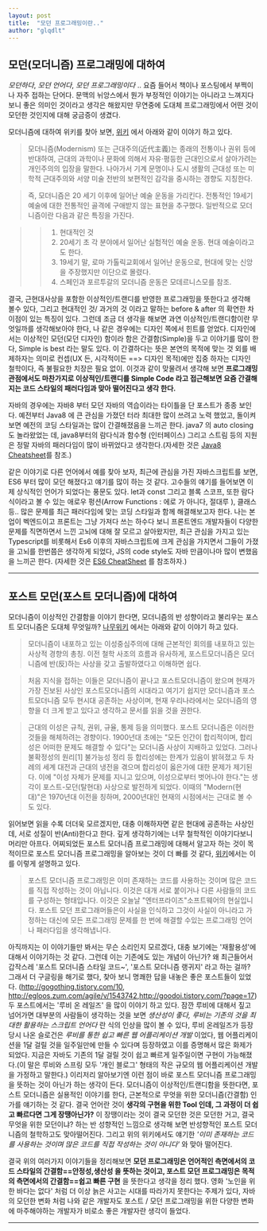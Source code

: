 ```yaml
---
layout: post
title:  "모던 프로그래밍이란.."
author: "glqdlt"
---
```


## 모던(모더니즘) 프로그래밍에 대하여

*모던하다*, *모던 언어다*, *모던 프로그래밍이다* .. 요즘 들어서 책이나 포스팅에서 부쩍이나 자주 접하는 단어다. 문맥의 뉘앙스에서 뭔가 부정적인 이야기는 아니라고 느껴지다 보니 좋은 의미인 것이라고 생각은 해왔지만 무연중에 도대체 프로그래밍에서 어떤 것이 모던한 것인지에 대해 궁금증이 생겼다.

모더니즘에 대하여 위키를 찾아 보면, [위키](https://ko.wikipedia.org/wiki/%EB%AA%A8%EB%8D%94%EB%8B%88%EC%A6%98) 에서 아래와 같이 이야기 하고 있다.

>모더니즘(Modernism) 또는 근대주의(近代主義)는 종래의 전통이나 권위 등에 반대하여, 근대의 과학이나 문화에 의해서 자유·평등한 근대인으로서 살아가려는 개인주의의 입장을 말한다. 나아가서 기계 문명이나 도시 생활의 근대성 또는 미학적 근대주의와 서양 미술 전반의 보편적인 감각을 중시하는 경향도 지칭한다.

>즉, 모더니즘은 20 세기 이후에 일어난 예술 운동을 가리킨다. 전통적인 19세기 예술에 대한 전통적인 골격에 구애받지 않는 표현을 추구했다. 일반적으로 모더니즘이란 다음과 같은 특징을 가진다.

>> 1. 현대적인 것
>> 2. 20세기 초 각 분야에서 일어난 실험적인 예술 운동. 현대 예술이라고도 한다.
>> 3. 19세기 말, 로마 가톨릭교회에서 일어난 운동으로, 현대에 맞는 신앙을 주장했지만 이단으로 몰렸다.
>> 4. 스페인과 포르투갈의 모더니즘 운동은 모데르니스모를 참조.

결국, 근현대사상을 포함한 이상적인/트랜디를 반영한 프로그래밍을 뜻한다고 생각해 볼수 있다, 그리고 현대적인 것/ 과거의 것 이라고 말하는 before & after 의 확연한 차이점이 있는 특징이 있다. 그런데 조금 더 생각을 해보면 과연 이상적인/트랜디함이란 무엇일까를 생각해보아야 한다, 나 같은 경우에는 디자인 쪽에서 힌트를 얻었다. 디자인에서는 이상적인 모던(모던 디자인) 함이라 함은 간결함(Simple)을 두고 이야기를 많이 한다, Simple is best 라는 말도 있다. 이 간결하다는 뜻은 본연의 목적에 맞는 것 외를 배제하자는 의미로 컨셉(UX 든, 시각적이든 ==> 디자인 목적)에만 집중 하자는 디자인 철학이다, 즉 불필요한 치장은 필요 없이. 이것과 같이 맞물려서 생각해 보면 **프로그래밍 관점에서도 마찬가지로 이상적인/트랜디를 Simple Code 라고 접근해보면 요즘 간결해지는 코드 스타일의 패러다임과 맞아 떨어진다고 생각 한다.** 

자바의 경우에는 자바8 부터 모던 자바의 역습이라는 타이틀을 단 포스트가 종종 보인다. 예전부터 Java8 에 큰 관심을 가졌던 터라 최대한 많이 쓰려고 노력 했었고, 돌이켜 보면 예전의 코딩 스타일과는 많이 간결해졌음을 느끼곤 한다. java7 의 auto closing 도 놀라왔었는 데, java8부터의 람다식과 함수형 (인터페이스) 그리고 스트림 등의 지원은 정말 자바의 패러다임이 많이 바뀌었다고 생각한다.(자세한 것은 [Java8 Cheatsheet](https://github.com/BafS/Java8-CheatSheet)를 참조.) 

같은 이야기로 다른 언어에서 예를 찾아 보자, 최근에 관심을 가진 자바스크립트를 보면, ES6 부터 많이 모던 해졌다고 얘기를 많이 하는 것 같다. 고수들의 얘기를 들어보면 이제 상식적인 언어가 되었다는 풍문도 있다. let과 const 그리고 블록 스코프, 또한 람다식이라고 볼 수 있는 애로우 펑션(Arrow Functions : 에로 가 아니다, 절대루 ), 클래스 등.. 많은 문제를 최근 패러다임에 맞는 코딩 스타일과 함께 해결해보고자 한다. 나는 본업이 벡엔드이고 프론트는 그냥 가져다 쓰는 하수다 보니 프론트엔드 개발자들이 다양한 문제를 직면하면서 느낀 고뇌에 대해 잘 모르고 살아왔지만, 최근 관심을 가지고 있는 Typescript를 비롯해서 Es6 이후의 자바스크립트에 크게 관심을 가지면서 그들이 가졌을 고뇌를 한번쯤은 생각하게 되었다, JS의 code style도 자바 만큼이나마 많이 변했음을 느끼곤 한다. (자세한 것은 [ES6 CheatSheet](https://github.com/DrkSephy/es6-cheatsheet#arrow-functions) 를 참조하자.) 

-----

## 포스트 모던(포스트 모더니즘)에 대하여

모더니즘이 이상적인 간결함을 이야기 한다면, 모더니즘의 반 성향이라고 불리우는 포스트 모더니즘은 도대체 무엇일까? [나무위키](https://namu.wiki/w/%ED%8F%AC%EC%8A%A4%ED%8A%B8%EB%AA%A8%EB%8D%94%EB%8B%88%EC%A6%98) 에서는 아래와 같이 이야기 하고 있다.

> 모더니즘이 내포하고 있는 이성중심주의에 대해 근본적인 회의를 내포하고 있는 사상적 경향의 총칭. 
이전 철학 사조의 흐름과 유사하게, 포스트모더니즘은 모더니즘에 반(反)하는 사상을 갖고 출발하였다고 이해하면 쉽다.

> 처음 지식을 접하는 이들은 모더니즘이 끝나고 포스트모더니즘이 왔으며 현재가 가장 진보된 사상인 포스트모더니즘의 시대라고 여기기 쉽지만 모더니즘과 포스트모더니즘 모두 현시대 공존하는 사상이며, 현재 우리나라에서는 모더니즘의 영향을 더 크게 받고 있다고 생각하고 문서를 읽을 것을 권한다. 

> 근대의 이성은 규칙, 권위, 규율, 통제 등을 의미했다. 포스트 모더니즘은 이러한 것들을 해체하려는 경향이다. 1900년대 초에는 "모든 인간이 합리적이며, 합리성은 어떠한 문제도 해결할 수 있다"는 모더니즘 사상이 지배하고 있었다. 그러나 불확정성의 원리[1] 불가능성 정리 등 합리성에는 한계가 있음이 밝혀졌고 두 차례의 세계 대전과 근대의 냉전을 겪으며 합리성이 옳은가에 대한 문제가 제기된다. 이에 "이성 자체가 문제를 지니고 있으며, 이성으로부터 벗어나야 한다."는 생각이 포스트-모던(탈현대) 사상으로 발전하게 되었다. 이때의 "Modern(현대)"은 1970년대 이전을 칭하며, 2000년대인 현재의 시점에서는 근대로 볼 수도 있다.

읽어보면 읽을 수록 더더욱 모르겠지만, 대충 이해하자면 같은 현대에 공존하는 사상인데, 서로 성질이 반(Anti)한다고 한다. 깊게 생각하기에는 너무 철학적인 이야기다보니 머리만 아프다. 어찌되었든 포스트 모더니즘 프로그래밍에 대해서 알고자 하는 것이 목적이므로 포스트 모더니즘 프로그래밍을 알아보는 것이 더 빠를 것 같다, [위키](http://wiki.c2.com/?PostModernProgramming)에서는 이를 이렇게 설명하고 있다.

> 포스트 모더니즘 프로그래밍은 이미 존재하는 코드를 사용하는 것이며 많은 코드를 직접 작성하는 것이 아닙니다. 이것은 대개 서로 붙이거나 다른 사람들의 코드를 구성하는 형태입니다. 이것은 오늘날 "엔터프라이즈"소프트웨어의 현실입니다. 포스트 모던 프로그래머들은이 사실을 인식하고 그것이 사실이 아니라고 가정하는 대신에 모든 프로그래밍 문제를 한 번에 해결할 수있는 프로그래밍 언어 나 패러다임을 생각해냅니다. 

아직까지는 이 이야기들만 봐서는 무슨 소리인지 모르겠다, 대충 보기에는 '재활용성'에 대해서 이야기하는 것 같다. 그런데 이는 기존에도 있는 개념이 아닌가? 왜 최근들어서 갑작스레 '포스트 모더니즘 스타일 코드~', '포스트 모더니즘 랭귀지' 라고 하는 걸까? 그래서 더 구글링을 해기로 했다, 찾아 보니 명쾌한 답을 내놓은 좋은 포스트들이 있었다. (<http://gogothing.tistory.com/10>, <http://egloos.zum.com/agile/v/1543742>,<http://goodoi.tistory.com/?page=17>) 
두 포스트에서는 '루비 온 레일즈' 을 많이 이야기 하고 있다. 잠깐 루비에 대해서 짚고 넘어가면 대부분의 사람들이 생각하는 것을 보면 *생산성이 좋다, 루비는 기존의 것을 최대한 활용하는 스크립트 언어다* 란 식의 인상을 많이 볼 수 있다, 루비 온레일즈가 등장 당시 나온 슬로건은 *루비를 통한 쉽고 빠른 웹 어플리케이션 개발* 이었다, 웹 어플리케이션을 1달 걸릴 것을 일주일만에 만들 수 있다며 등장하였고 이를 증명해서 많은 화제가 되었다. 지금은 자바도 기존의 1달 걸릴 것이 쉽고 빠르게 일주일이면 구현이 가능해졌다.(이 말은 루비와 스프링 모두 '개인 블로그' 형태의 작은 규모의 웹 어플리케이션 개발을 가정하고 말한다.) 이리저리 알아보기엔 이런 점이 바로 포스트 모더니즘 프로그래밍을 뜻하는 것이 아닌가 하는 생각이 든다. 모더니즘이 이상적인/트랜디함을 뜻한다면, 포스트 모더니즘은 실용적인 이야기를 한다, 근본적으로 무엇을 위한 모더니즘(간결함) 인가를 얘기하는 것 같다. 결국 언어란 것이 **생각의 구현을 위한 Tool 인데, 그 과정이 더 쉽고 빠르다면 그게 장땡아닌가?** 이 장땡이라는 것이 결국 모던한 것은 모던한 거고, 결국 무엇을 위한 모던이냐? 하는 반 성향적인 느낌으로 생각해 보면 반성향적인 포스트 모더니즘의 철학하고도 맞아떨어진다. 그리고 위의 위키에서도 얘기한 *'이미 존재하는 코드를 사용하는 것이며 많은 코드를 직접 작성하는 것이 아니다'* 와 맞아 떨어진다. 

결국 위의 여러가지 이야기들을 정리해보면 **모던 프로그래밍은 언어적인 측면에서의 코드 스타일의 간결함==안정성,생산성 을 뜻하는 것이고, 포스트 모던 프로그래밍은 목적의 측면에서의 간결함==쉽고 빠른 구현** 을 뜻한다고 생각을 정리 했다. 영화 '노인을 위한 바다는 없다' 처럼 더 이상 늙은 사고는 시대를 따라가지 못한다는 주제가 있다, 자바의 모던한 변화 처럼 나와 같은 개발자도 포스트 / 모던 프로그래밍을 위한 다양한 변화에 마주해야하는 개발자가 비로소 좋은 개발자란 생각이 들었다. 

<hr/>